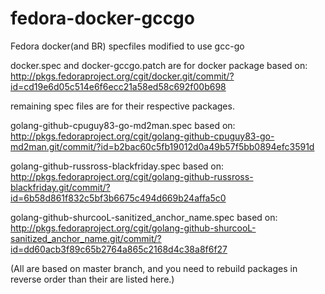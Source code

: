 # fedora-docker-gccgo
Fedora docker(and BR) specfiles modified to use gcc-go

docker.spec and docker-gccgo.patch are for docker package 
based on:
http://pkgs.fedoraproject.org/cgit/docker.git/commit/?id=cd19e6d05c514e6f6ecc21a58ed58c692f00b698

remaining spec files are for their respective packages.

golang-github-cpuguy83-go-md2man.spec
based on:
http://pkgs.fedoraproject.org/cgit/golang-github-cpuguy83-go-md2man.git/commit/?id=b2bac60c5fb19012d0a49b57f5bb0894efc3591d

golang-github-russross-blackfriday.spec
based on:
http://pkgs.fedoraproject.org/cgit/golang-github-russross-blackfriday.git/commit/?id=6b58d861f832c5bf3b6675c494d669b24affa5c0

golang-github-shurcooL-sanitized_anchor_name.spec
based on:
http://pkgs.fedoraproject.org/cgit/golang-github-shurcooL-sanitized_anchor_name.git/commit/?id=dd60acb3f89c65b2764a865c2168d4c38a8f6f27


(All are based on master branch, and you need to rebuild packages in reverse order than their are listed here.)
